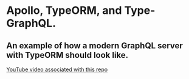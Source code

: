 #  Apollo, TypeORM, and Type-GraphQL.

## An example of how a modern GraphQL server with TypeORM should look like.

[YouTube video associated with this repo](https://www.youtube.com/watch?v=WhzIjYQmWvs)


